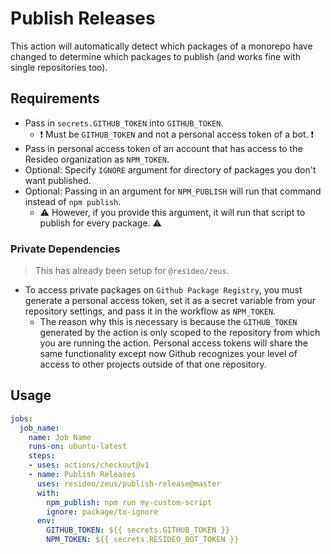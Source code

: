 # Publish Releases
This action will automatically detect which packages of a monorepo have changed to determine which packages to publish (and works fine with single repositories too).

## Requirements
- Pass in `secrets.GITHUB_TOKEN` into `GITHUB_TOKEN`.
  - :exclamation: Must be `GITHUB_TOKEN` and not a personal access token of a bot. :exclamation:
- Pass in personal access token of an account that has access to the Resideo organization as `NPM_TOKEN`.
- Optional: Specify `IGNORE` argument for directory of packages you don't want published.
- Optional: Passing in an argument for `NPM_PUBLISH` will run that command instead of `npm publish`.
  - :warning: However, if you provide this argument, it will run that script to publish for every package. :warning:

### Private Dependencies
> This has already been setup for `@resideo/zeus`.
- To access private packages on `Github Package Registry`, you must generate a personal access token, set it as a secret variable from your repository settings, and pass it in the workflow as `NPM_TOKEN`.
  - The reason why this is necessary is because the `GITHUB_TOKEN` generated by the action is only scoped to the repository from which you are running the action. Personal access tokens will share the same functionality except now Github recognizes your level of access to other projects outside of that one repository.


## Usage
```yaml
jobs:
  job_name:
    name: Job Name
    runs-on: ubuntu-latest
    steps:
    - uses: actions/checkout@v1
    - name: Publish Releases
      uses: resideo/zeus/publish-release@master
      with:
        npm_publish: npm run my-custom-script
        ignore: package/to-ignore
      env:
        GITHUB_TOKEN: ${{ secrets.GITHUB_TOKEN }}
        NPM_TOKEN: ${{ secrets.RESIDEO_BOT_TOKEN }}
```
